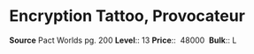 # Encryption Tattoo, Provocateur

**Source** Pact Worlds pg. 200
**Level**:: 13
**Price**::  48000 
**Bulk**:: L